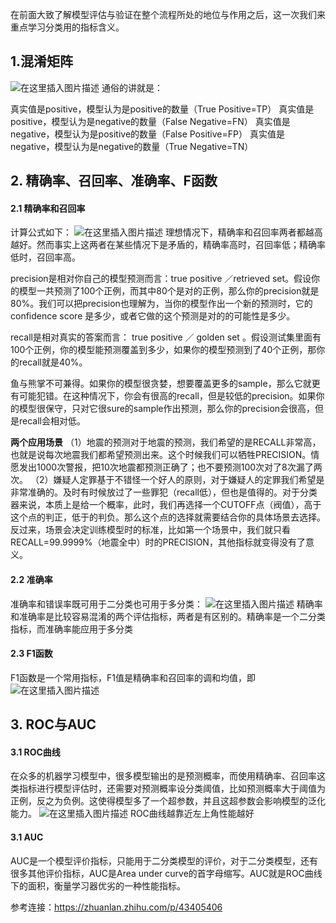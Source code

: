 在前面大致了解模型评估与验证在整个流程所处的地位与作用之后，这一次我们来重点学习分类用的指标含义。
## 1.混淆矩阵
![在这里插入图片描述](https://img-blog.csdnimg.cn/201912191536467.png)
通俗的讲就是：

真实值是positive，模型认为是positive的数量（True Positive=TP）
真实值是positive，模型认为是negative的数量（False Negative=FN）
真实值是negative，模型认为是positive的数量（False Positive=FP）
真实值是negative，模型认为是negative的数量（True Negative=TN）

## 2. 精确率、召回率、准确率、F函数
#### 2.1 精确率和召回率
计算公式如下：
![在这里插入图片描述](https://img-blog.csdnimg.cn/20191219154214125.png)
理想情况下，精确率和召回率两者都越高越好。然而事实上这两者在某些情况下是矛盾的，精确率高时，召回率低；精确率低时，召回率高。

precision是相对你自己的模型预测而言：true positive ／retrieved set。假设你的模型一共预测了100个正例，而其中80个是对的正例，那么你的precision就是80%。我们可以把precision也理解为，当你的模型作出一个新的预测时，它的confidence score 是多少，或者它做的这个预测是对的的可能性是多少。

recall是相对真实的答案而言： true positive ／ golden set 。假设测试集里面有100个正例，你的模型能预测覆盖到多少，如果你的模型预测到了40个正例，那你的recall就是40%。

鱼与熊掌不可兼得。如果你的模型很贪婪，想要覆盖更多的sample，那么它就更有可能犯错。在这种情况下，你会有很高的recall，但是较低的precision。如果你的模型很保守，只对它很sure的sample作出预测，那么你的precision会很高，但是recall会相对低。

**两个应用场景**
（1）地震的预测对于地震的预测，我们希望的是RECALL非常高，也就是说每次地震我们都希望预测出来。这个时候我们可以牺牲PRECISION。情愿发出1000次警报，把10次地震都预测正确了；也不要预测100次对了8次漏了两次。
（2）嫌疑人定罪基于不错怪一个好人的原则，对于嫌疑人的定罪我们希望是非常准确的。及时有时候放过了一些罪犯（recall低），但也是值得的。对于分类器来说，本质上是给一个概率，此时，我们再选择一个CUTOFF点（阀值），高于这个点的判正，低于的判负。那么这个点的选择就需要结合你的具体场景去选择。反过来，场景会决定训练模型时的标准，比如第一个场景中，我们就只看RECALL=99.9999%（地震全中）时的PRECISION，其他指标就变得没有了意义。

#### 2.2 准确率
准确率和错误率既可用于二分类也可用于多分类：
![在这里插入图片描述](https://img-blog.csdnimg.cn/20191219155506141.png)
精确率和准确率是比较容易混淆的两个评估指标，两者是有区别的。精确率是一个二分类指标，而准确率能应用于多分类

#### 2.3 F1函数
F1函数是一个常用指标，F1值是精确率和召回率的调和均值，即
![在这里插入图片描述](https://img-blog.csdnimg.cn/2019121916002323.png)
## 3. ROC与AUC
#### 3.1 ROC曲线
在众多的机器学习模型中，很多模型输出的是预测概率，而使用精确率、召回率这类指标进行模型评估时，还需要对预测概率设分类阈值，比如预测概率大于阈值为正例，反之为负例。这使得模型多了一个超参数，并且这超参数会影响模型的泛化能力。
![在这里插入图片描述](https://img-blog.csdnimg.cn/20191219160603821.png)
ROC曲线越靠近左上角性能越好


#### 3.1 AUC

AUC是一个模型评价指标，只能用于二分类模型的评价，对于二分类模型，还有很多其他评价指标，AUC是Area under curve的首字母缩写。AUC就是ROC曲线下的面积，衡量学习器优劣的一种性能指标。




参考连接：https://zhuanlan.zhihu.com/p/43405406